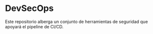 # DevSecOps

Este repositorio alberga un conjunto de herramientas de seguridad que apoyará el pipeline de CI/CD.
